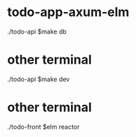 # todo-app-axum-elm
./todo-api
  $make db
# other terminal
./todo-api
  $make dev
# other terminal
./todo-front
  $elm reactor
